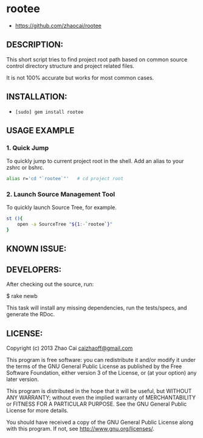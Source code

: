# rootee

* https://github.com/zhaocai/rootee


## DESCRIPTION:

This short script tries to find project root path based on common source control directory structure and project related files.

It is not 100% accurate but works for most common cases.

## INSTALLATION:

* `[sudo] gem install rootee`

## USAGE EXAMPLE

### 1. Quick Jump

To quickly jump to current project root in the shell. Add an alias to your zshrc or bshrc.
```sh
alias r='cd "`rootee`"'   # cd project root
```

### 2. Launch Source Management Tool

To quickly launch Source Tree, for example.
```sh
st (){
    open -a SourceTree "${1:-`rootee`}"
}
```


## KNOWN ISSUE:


## DEVELOPERS:

After checking out the source, run:

  $ rake newb

This task will install any missing dependencies, run the tests/specs,
and generate the RDoc.

## LICENSE:

Copyright (c) 2013 Zhao Cai <caizhaoff@gmail.com>

This program is free software: you can redistribute it and/or modify it under
the terms of the GNU General Public License as published by the Free Software
Foundation, either version 3 of the License, or (at your option)
any later version.

This program is distributed in the hope that it will be useful, but WITHOUT
ANY WARRANTY; without even the implied warranty of MERCHANTABILITY or FITNESS
FOR A PARTICULAR PURPOSE. See the GNU General Public License for more details.

You should have received a copy of the GNU General Public License along with
this program. If not, see <http://www.gnu.org/licenses/>.



